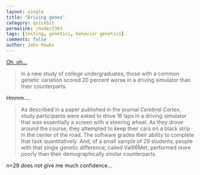 ```yaml
---
layout: single 
title: "Driving genes" 
category: quickbit
permalink: /node/2303
tags: [testing, genetics, behavior genetics] 
comments: false 
author: John Hawks 
---
```


<a href="http://www.wired.com/wiredscience/2009/10/genetically-bad-driving/">Oh, oh...</a>

<blockquote>In a new study of college undergraduates, those with a common genetic variation scored 20 percent worse in a driving simulator than their counterparts.</blockquote>

Hmmm....

<blockquote>As described in a paper published in the journal <i>Cerebral Cortex</i>, study participants were asked to drive 16 laps in a driving simulator that was essentially a screen with a steering wheel. As they drove around the course, they attempted to keep their cars on a black strip in the center of the road. The software grades their ability to complete that task quantitatively. And, of a small sample of 29 students, people with that single genetic difference, called Val66Met, performed more poorly than their demographically similar counterparts.</blockquote>

<i>n</i>=29 does not give me much confidence...

